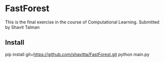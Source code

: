 # FastForest
This is the final exercise in the course of Computational Learning.
Submitted by Shavit Talman

## Install
pip install git+https://github.com/shavitta/FastForest.git
python main.py
